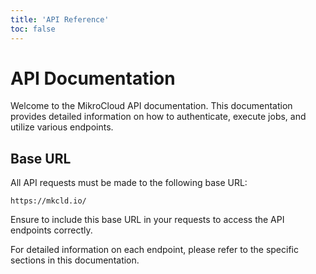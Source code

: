 ```yaml
---
title: 'API Reference'
toc: false
---
```


# API Documentation

Welcome to the MikroCloud API documentation. This documentation provides detailed information on how to authenticate, execute jobs, and utilize various endpoints.

## Base URL

All API requests must be made to the following base URL:

```http
https://mkcld.io/
```

Ensure to include this base URL in your requests to access the API endpoints correctly.

For detailed information on each endpoint, please refer to the specific sections in this documentation.